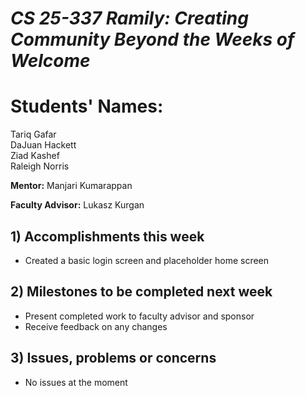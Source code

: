 # *CS 25-337 Ramily: Creating Community Beyond the Weeks of Welcome*

# **Students' Names:**
Tariq Gafar<br />
DaJuan Hackett<br />
Ziad Kashef<br />
Raleigh Norris

**Mentor:**
Manjari Kumarappan

**Faculty Advisor:**
Lukasz Kurgan

## 1) Accomplishments this week ##
   - Created a basic login screen and placeholder home screen

## 2) Milestones to be completed next week ##
   - Present completed work to faculty advisor and sponsor
   - Receive feedback on any changes

## 3) Issues, problems or concerns ##
   - No issues at the moment